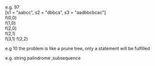 e.g. 97     
[s1 = "aabcc", s2 = "dbbca", s3 = "aadbbcbcac"]     
        f(0,0)  
    f(1,0)  
f(2,0)  
    f(2,1)  
f(3,1)  f(2,2)  



e.g 10
the problem is like a prune tree, only a statement will be fulfilled


e.g. string palindrome ,subsequence